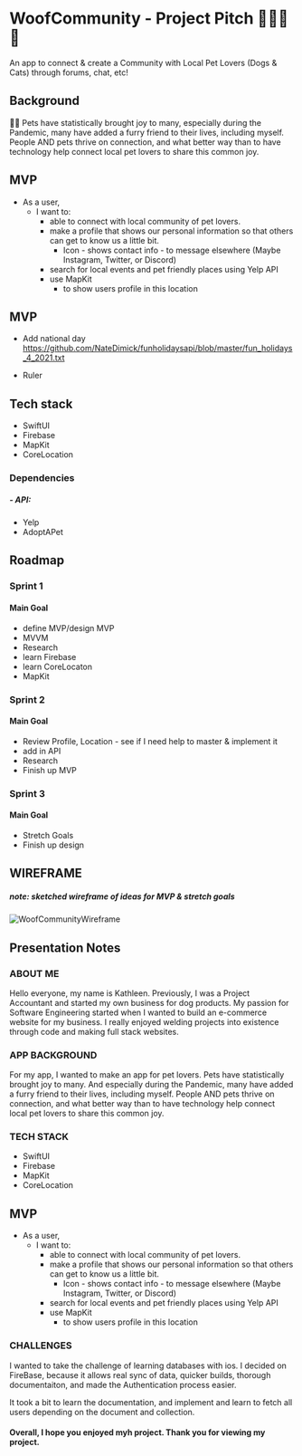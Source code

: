 # WoofCommunity - Project Pitch 🦴🐶🐱🏡

An app to connect & create a Community with Local Pet Lovers (Dogs & Cats) through forums, chat, etc! 

## Background
🐶🐱 Pets have statistically brought joy to many, especially during the Pandemic, many have added a furry friend to their lives, including myself.
People AND pets thrive on connection, and what better way than to have technology help connect local pet lovers to share this common joy. 

## MVP
- As a user,
    - I want to:
        - able to connect with local community of pet lovers.
        - make a profile that shows our personal information so that others can get to know us a little bit.
            - Icon - shows contact info - to message elsewhere (Maybe Instagram, Twitter, or Discord) 
        - search for local events and pet friendly places using Yelp API
        - use MapKit 
            - to show users profile in this location 
## MVP
- Add national day 
https://github.com/NateDimick/funholidaysapi/blob/master/fun_holidays_4_2021.txt

- Ruler 


## Tech stack

- SwiftUI
- Firebase
- MapKit
- CoreLocation

### Dependencies
##### - API:
- Yelp
- AdoptAPet




## Roadmap

### Sprint 1
#### Main Goal

- define MVP/design MVP
- MVVM
- Research
- learn Firebase
- learn CoreLocaton
- MapKit

### Sprint 2

#### Main Goal
- Review Profile, Location - see if I need help to master & implement it 
- add in API
- Research
- Finish up MVP 

### Sprint 3

#### Main Goal
- Stretch Goals 
- Finish up design 

## WIREFRAME
##### note: sketched wireframe of ideas for MVP & stretch goals
![WoofCommunityWireframe](https://user-images.githubusercontent.com/53194460/178334753-381eb888-8657-497c-9e64-1b215c63fe0d.png)

## Presentation Notes 

### ABOUT ME
Hello everyone, my name is Kathleen.
Previously, I was a Project Accountant and started my own business for dog products. My passion for Software Engineering started when I wanted to build an e-commerce website for my business. I really enjoyed welding projects into existence through code and making full stack websites.

### APP BACKGROUND
For my app, I wanted to make an app for pet lovers. Pets have statistically brought joy to many. And especially during the Pandemic, many have added a furry friend to their lives, including myself.
People AND pets thrive on connection, and what better way than to have technology help connect local pet lovers to share this common joy.


### TECH STACK 
- SwiftUI
- Firebase
- MapKit
- CoreLocation
## MVP
- As a user,
    - I want to:
        - able to connect with local community of pet lovers.
        - make a profile that shows our personal information so that others can get to know us a little bit.
            - Icon - shows contact info - to message elsewhere (Maybe Instagram, Twitter, or Discord) 
        - search for local events and pet friendly places using Yelp API
        - use MapKit 
            - to show users profile in this location
            
            
### CHALLENGES
I wanted to take the challenge of learning databases with ios. I decided on FireBase, because it allows real sync of data, quicker builds, thorough documentaiton, and made the Authentication process easier.
    
It took a bit to learn the documentation, and implement and learn to fetch all users depending on the document and collection. 


#### Overall, I hope you enjoyed myh project. Thank you for viewing my project. 
